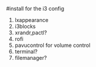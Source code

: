 #install for the i3 config

1. lxappearance
2. i3blocks
3. xrandr,pactl?
4. rofi
5. pavucontrol for volume control
6. terminal?
7. filemanager?

